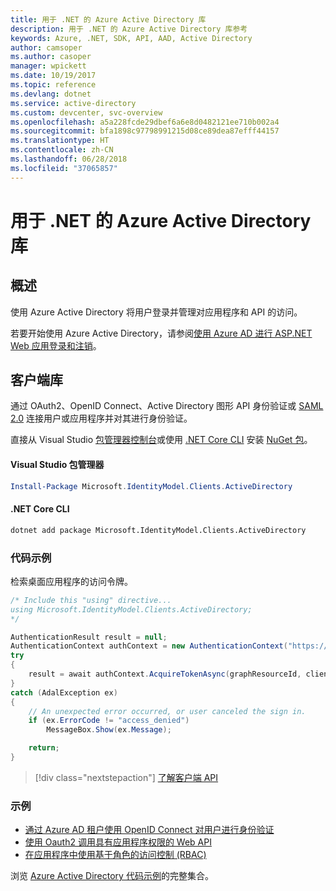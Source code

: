 ```yaml
---
title: 用于 .NET 的 Azure Active Directory 库
description: 用于 .NET 的 Azure Active Directory 库参考
keywords: Azure, .NET, SDK, API, AAD, Active Directory
author: camsoper
ms.author: casoper
manager: wpickett
ms.date: 10/19/2017
ms.topic: reference
ms.devlang: dotnet
ms.service: active-directory
ms.custom: devcenter, svc-overview
ms.openlocfilehash: a5a228fcde29dbef6a6e8d0482121ee710b002a4
ms.sourcegitcommit: bfa1898c97798991215d08ce89dea87efff44157
ms.translationtype: HT
ms.contentlocale: zh-CN
ms.lasthandoff: 06/28/2018
ms.locfileid: "37065857"
---
```

# <a name="azure-active-directory-libraries-for-net"></a>用于 .NET 的 Azure Active Directory 库

## <a name="overview"></a>概述

使用 Azure Active Directory 将用户登录并管理对应用程序和 API 的访问。

若要开始使用 Azure Active Directory，请参阅[使用 Azure AD 进行 ASP.NET Web 应用登录和注销](/azure/active-directory/develop/active-directory-devquickstarts-webapp-dotnet)。

## <a name="client-library"></a>客户端库

通过 OAuth2、OpenID Connect、Active Directory 图形 API 身份验证或 [SAML 2.0](https://docs.microsoft.com/azure/active-directory/develop/active-directory-saml-protocol-reference) 连接用户或应用程序并对其进行身份验证。

直接从 Visual Studio [包管理器控制台][PackageManager]或使用 [.NET Core CLI][DotNetCLI] 安装 [NuGet 包](https://www.nuget.org/packages/Microsoft.Azure.Management.AppService.Fluent)。

#### <a name="visual-studio-package-manager"></a>Visual Studio 包管理器

```powershell
Install-Package Microsoft.IdentityModel.Clients.ActiveDirectory
```

#### <a name="net-core-cli"></a>.NET Core CLI

```bash
dotnet add package Microsoft.IdentityModel.Clients.ActiveDirectory
```

### <a name="code-example"></a>代码示例

检索桌面应用程序的访问令牌。

```csharp
/* Include this "using" directive...
using Microsoft.IdentityModel.Clients.ActiveDirectory;
*/

AuthenticationResult result = null;
AuthenticationContext authContext = new AuthenticationContext("https://someauthority.com");
try
{
    result = await authContext.AcquireTokenAsync(graphResourceId, clientId, redirectUri, new PlatformParameters(PromptBehavior.Auto));
}
catch (AdalException ex)
{
    // An unexpected error occurred, or user canceled the sign in.
    if (ex.ErrorCode != "access_denied")
        MessageBox.Show(ex.Message);

    return;
}
```

> [!div class="nextstepaction"]
> [了解客户端 API](/dotnet/api/overview/azure/activedirectory/client)

### <a name="samples"></a>示例

* [通过 Azure AD 租户使用 OpenID Connect 对用户进行身份验证](https://github.com/Azure-Samples/active-directory-dotnet-webapp-openidconnect)
* [使用 Oauth2 调用具有应用程序权限的 Web API](https://github.com/Azure-Samples/active-directory-dotnet-webapp-webapi-oauth2-appidentity)
* [在应用程序中使用基于角色的访问控制 (RBAC)](https://github.com/Azure-Samples/active-directory-dotnet-webapp-roleclaims)

浏览 [Azure Active Directory 代码示例](/azure/active-directory/develop/active-directory-code-samples)的完整集合。

[PackageManager]: https://docs.microsoft.com/nuget/tools/package-manager-console
[DotNetCLI]: https://docs.microsoft.com/dotnet/core/tools/dotnet-add-package

